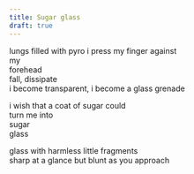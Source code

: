 ```yaml
---
title: Sugar glass
draft: true
---
```


lungs filled with pyro i press my finger against\
my\
forehead\
fall, dissipate\
i become transparent, i become a glass grenade

i wish that a coat of sugar could\
turn me into\
sugar\
glass

glass with harmless little fragments\
sharp at a glance but blunt as you approach
